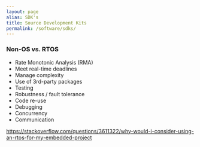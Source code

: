 ```yaml
---
layout: page
alias: SDK's
title: Source Development Kits
permalink: /software/sdks/
---
```



### Non-OS vs. RTOS

- Rate Monotonic Analysis (RMA)
- Meet real-time deadlines
- Manage complexity
- Use of 3rd-party packages
- Testing 
- Robustness / fault tolerance
- Code re-use
- Debugging
- Concurrency
- Communication

https://stackoverflow.com/questions/3611322/why-would-i-consider-using-an-rtos-for-my-embedded-project
